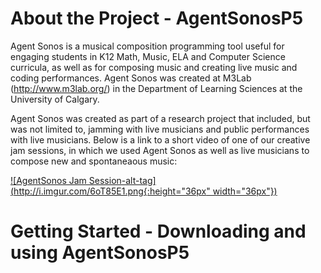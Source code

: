 # About the Project - AgentSonosP5
Agent Sonos is a musical composition programming tool useful for engaging students in K12 Math, Music, ELA and Computer Science curricula, as well as for composing music and creating live music and coding performances. Agent Sonos was created at M3Lab (http://www.m3lab.org/) in the Department of Learning Sciences at the University of Calgary.

Agent Sonos was created as part of a research project that included, but was not limited to, jamming with live musicians and public performances with live musicians. Below is a link to a short video of one of our creative jam sessions, in which we used Agent Sonos as well as live musicians to compose new and spontaneaous music: 

[![AgentSonos Jam Session-alt-tag](http://i.imgur.com/6oT85E1.png{:height="36px" width="36px"})](https://www.youtube.com/watch?v=Xpkpw-VTHs8&feature=youtu.be)

# Getting Started - Downloading and using AgentSonosP5
